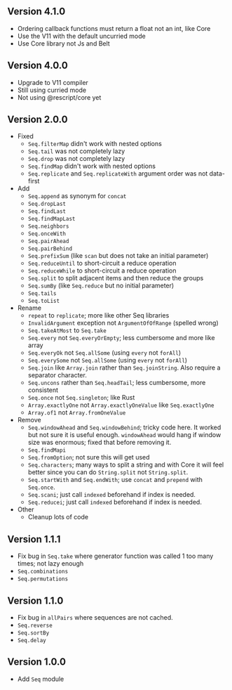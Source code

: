 ## Version 4.1.0

- Ordering callback functions must return a float not an int, like Core
- Use the V11 with the default uncurried mode
- Use Core library not Js and Belt

## Version 4.0.0

- Upgrade to V11 compiler
- Still using curried mode
- Not using @rescript/core yet

## Version 2.0.0

- Fixed
  - `Seq.filterMap` didn't work with nested options
  - `Seq.tail` was not completely lazy
  - `Seq.drop` was not completely lazy
  - `Seq.findMap` didn't work with nested options
  - `Seq.replicate` and `Seq.replicateWith` argument order was not data-first
- Add
  - `Seq.append` as synonym for `concat`
  - `Seq.dropLast`
  - `Seq.findLast`
  - `Seq.findMapLast`
  - `Seq.neighbors`
  - `Seq.onceWith`
  - `Seq.pairAhead`
  - `Seq.pairBehind`
  - `Seq.prefixSum` (like `scan` but does not take an initial parameter)
  - `Seq.reduceUntil` to short-circuit a reduce operation
  - `Seq.reduceWhile` to short-circuit a reduce operation
  - `Seq.split` to split adjacent items and then reduce the groups
  - `Seq.sumBy` (like `Seq.reduce` but no initial parameter)
  - `Seq.tails`
  - `Seq.toList`
- Rename
  - `repeat` to `replicate`; more like other Seq libraries
  - `InvalidArgument` exception not `ArgumentOfOfRange` (spelled wrong)
  - `Seq.takeAtMost` to `Seq.take`
  - `Seq.every` not `Seq.everyOrEmpty`; less cumbersome and more like array
  - `Seq.everyOk` not `Seq.allSome` (using `every` not `forAll`)
  - `Seq.everySome` not `Seq.allSome` (using `every` not `forAll`)
  - `Seq.join` like `Array.join` rather than `Seq.joinString`. Also require a separator character.
  - `Seq.uncons` rather than `Seq.headTail`; less cumbersome, more consistent
  - `Seq.once` not `Seq.singleton`; like Rust
  - `Array.exactlyOne` not `Array.exactlyOneValue` like `Seq.exactlyOne`
  - `Array.of1` not `Array.fromOneValue`
- Remove
  - `Seq.windowAhead` and `Seq.windowBehind`; tricky code here. It worked but not sure it is useful enough. `windowAhead` would hang if window size was enormous; fixed that before removing it.
  - `Seq.findMapi`
  - `Seq.fromOption`; not sure this will get used
  - `Seq.characters`; many ways to split a string and with Core it will feel better since you can do `String.split` not `String.split`.
  - `Seq.startWith` and `Seq.endWith`; use `concat` and `prepend` with `Seq.once`.
  - `Seq.scani`; just call `indexed` beforehand if index is needed.
  - `Seq.reducei`; just call `indexed` beforehand if index is needed.
- Other
  - Cleanup lots of code

## Version 1.1.1

- Fix bug in `Seq.take` where generator function was called 1 too many times; not lazy enough
- `Seq.combinations`
- `Seq.permutations`

## Version 1.1.0

- Fix bug in `allPairs` where sequences are not cached.
- `Seq.reverse`
- `Seq.sortBy`
- `Seq.delay`

## Version 1.0.0

- Add `Seq` module
